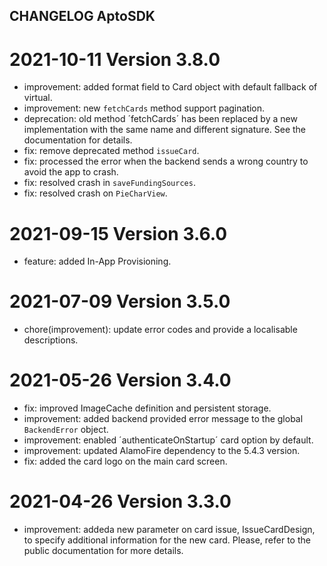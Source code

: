 ## CHANGELOG AptoSDK

# 2021-10-11 Version 3.8.0
- improvement: added format field to Card object with default fallback of virtual.
- improvement: new `fetchCards` method support pagination.
- deprecation: old method ´fetchCards´ has been replaced by a new implementation with the same name and different signature. See the documentation for details. 
- fix: remove deprecated method `issueCard`.
- fix: processed the error when the backend sends a wrong country to avoid the app to crash.
- fix: resolved crash in `saveFundingSources`.
- fix: resolved crash on `PieCharView`.

# 2021-09-15 Version 3.6.0
- feature: added In-App Provisioning.

# 2021-07-09 Version 3.5.0
- chore(improvement): update error codes and provide a localisable descriptions.

# 2021-05-26 Version 3.4.0
- fix: improved ImageCache definition and persistent storage.
- improvement: added backend provided error message to the global `BackendError` object.
- improvement: enabled ´authenticateOnStartup´ card option by default.
- improvement: updated AlamoFire dependency to the 5.4.3 version.
- fix: added the card logo on the main card screen.

# 2021-04-26 Version 3.3.0
- improvement: addeda new parameter on card issue, IssueCardDesign, to specify additional information for the new card. Please, refer to the public documentation for more details.
